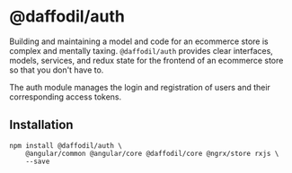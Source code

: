 # @daffodil/auth
Building and maintaining a model and code for an ecommerce store is complex and mentally taxing. `@daffodil/auth`
provides clear interfaces, models, services, and redux state for the frontend of an ecommerce store so that you don't have to.

The auth module manages the login and registration of users and their corresponding access tokens.

## Installation

```
npm install @daffodil/auth \
    @angular/common @angular/core @daffodil/core @ngrx/store rxjs \
    --save
```

